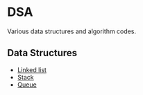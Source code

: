 # DSA
Various data structures and algorithm codes.

## Data Structures
- [Linked list](https://github.com/vashudevdhama/DSA/blob/master/LinkedList/linkedList.py)
- [Stack](https://github.com/vashudevdhama/DSA/blob/master/Stack/stack_using_linkedList.py)
- [Queue](https://github.com/vashudevdhama/DSA/blob/master/Queue/queue_using_list.py)

